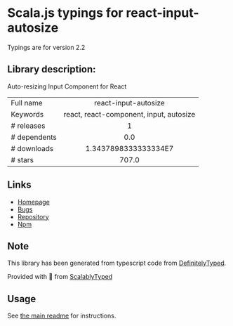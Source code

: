 
# Scala.js typings for react-input-autosize

Typings are for version 2.2

## Library description:
Auto-resizing Input Component for React

|                    |                 |
| ------------------ | :-------------: |
| Full name          | react-input-autosize |
| Keywords           | react, react-component, input, autosize |
| # releases         | 1 |
| # dependents       | 0.0 |
| # downloads        | 1.3437898333333334E7 |
| # stars            | 707.0 |

## Links
- [Homepage](https://github.com/JedWatson/react-input-autosize#readme)
- [Bugs](https://github.com/JedWatson/react-input-autosize/issues)
- [Repository](https://github.com/JedWatson/react-input-autosize)
- [Npm](https://www.npmjs.com/package/react-input-autosize)
    


## Note
This library has been generated from typescript code from [DefinitelyTyped](https://definitelytyped.org).

Provided with :purple_heart: from [ScalablyTyped](https://github.com/oyvindberg/ScalablyTyped)

## Usage
See [the main readme](../../readme.md) for instructions.


